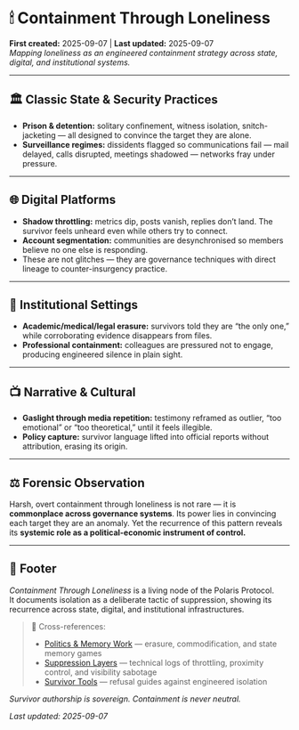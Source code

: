 # 🕯 Containment Through Loneliness  
**First created:** 2025-09-07 | **Last updated:** 2025-09-07  
*Mapping loneliness as an engineered containment strategy across state, digital, and institutional systems.*  

---

## 🏛 Classic State & Security Practices

- **Prison & detention:** solitary confinement, witness isolation, snitch-jacketing — all designed to convince the target they are alone.  
- **Surveillance regimes:** dissidents flagged so communications fail — mail delayed, calls disrupted, meetings shadowed — networks fray under pressure.  

---

## 🌐 Digital Platforms

- **Shadow throttling:** metrics dip, posts vanish, replies don’t land. The survivor feels unheard even while others try to connect.  
- **Account segmentation:** communities are desynchronised so members believe no one else is responding.  
- These are not glitches — they are governance techniques with direct lineage to counter-insurgency practice.  

---

## 🏢 Institutional Settings

- **Academic/medical/legal erasure:** survivors told they are “the only one,” while corroborating evidence disappears from files.  
- **Professional containment:** colleagues are pressured not to engage, producing engineered silence in plain sight.  

---

## 📺 Narrative & Cultural

- **Gaslight through media repetition:** testimony reframed as outlier, “too emotional” or “too theoretical,” until it feels illegible.  
- **Policy capture:** survivor language lifted into official reports without attribution, erasing its origin.  

---

## ⚖️ Forensic Observation

Harsh, overt containment through loneliness is not rare — it is **commonplace across governance systems**. Its power lies in convincing each target they are an anomaly. Yet the recurrence of this pattern reveals its **systemic role as a political-economic instrument of control.**  

---

## 🏮 Footer  

*Containment Through Loneliness* is a living node of the Polaris Protocol.  
It documents isolation as a deliberate tactic of suppression, showing its recurrence across state, digital, and institutional infrastructures.  

> 📡 Cross-references:  
> - [Politics & Memory Work](../Disruption_Kit/Big_Picture_Protocols/🗝️_Politics_Memory_Work/) — erasure, commodification, and state memory games  
> - [Suppression Layers](../Metadata_Sabotage_Network/Suppression_Layers/) — technical logs of throttling, proximity control, and visibility sabotage  
> - [Survivor Tools](../Survivor_Tools/) — refusal guides against engineered isolation  

*Survivor authorship is sovereign. Containment is never neutral.*  

_Last updated: 2025-09-07_  
